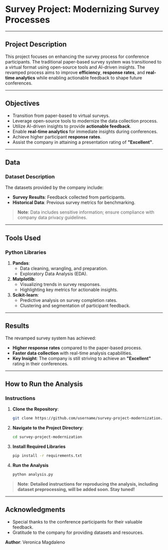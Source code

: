 # **Survey Project: Modernizing Survey Processes**

---

## **Project Description**
This project focuses on enhancing the survey process for conference participants. The traditional paper-based survey system was transitioned to a virtual format using open-source tools and AI-driven insights. The revamped process aims to improve **efficiency**, **response rates**, and **real-time analytics** while enabling actionable feedback to shape future conferences.

---

## **Objectives**
- Transition from paper-based to virtual surveys.
- Leverage open-source tools to modernize the data collection process.
- Utilize AI-driven insights to provide **actionable feedback**.
- Enable **real-time analytics** for immediate insights during conferences.
- Achieve higher participant **response rates**.
- Assist the company in attaining a presentation rating of **"Excellent"**.

---

## **Data**
### **Dataset Description**
The datasets provided by the company include:
- **Survey Results**: Feedback collected from participants.
- **Historical Data**: Previous survey metrics for benchmarking.

> **Note**: Data includes sensitive information; ensure compliance with company data privacy guidelines.

---

## **Tools Used**
### **Python Libraries**
1. **Pandas**:
   - Data cleaning, wrangling, and preparation.
   - Exploratory Data Analysis (EDA).
2. **Matplotlib**:
   - Visualizing trends in survey responses.
   - Highlighting key metrics for actionable insights.
3. **Scikit-learn**:
   - Predictive analysis on survey completion rates.
   - Clustering and segmentation of participant feedback.

---

## **Results**
The revamped survey system has achieved:
- **Higher response rates** compared to the paper-based process.
- **Faster data collection** with real-time analysis capabilities.
- **Key Insight**: The company is still striving to achieve an **"Excellent"** rating in their conferences.

---

## **How to Run the Analysis**
### **Instructions**
1. **Clone the Repository**:
   ```bash
   git clone https://github.com/username/survey-project-modernization.git

2. **Navigate to the Project Directory**:
   ```bash
   cd survey-project-modernization
3. **Install Required Libraries**
   ```bash
   pip install -r requirements.txt
4. **Run the Analysis** 
   ```bash
   python analysis.py

> **Note**: **Detailed instructions for reproducing the analysis, including dataset preprocessing, will be added soon. Stay tuned!**

---

## **Acknowledgments**
* Special thanks to the conference participants for their valuable feedback.
* Gratitude to the company for providing datasets and resources.

**Author**: Veronica Magdaleno
